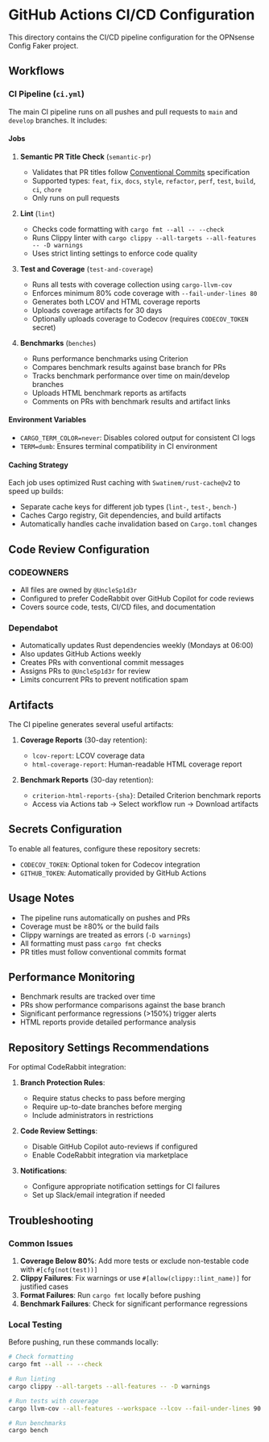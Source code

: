 # GitHub Actions CI/CD Configuration

This directory contains the CI/CD pipeline configuration for the OPNsense Config Faker project.

## Workflows

### CI Pipeline (`ci.yml`)

The main CI pipeline runs on all pushes and pull requests to `main` and `develop` branches. It includes:

#### Jobs

1. **Semantic PR Title Check** (`semantic-pr`)

   - Validates that PR titles follow [Conventional Commits](https://www.conventionalcommits.org/) specification
   - Supported types: `feat`, `fix`, `docs`, `style`, `refactor`, `perf`, `test`, `build`, `ci`, `chore`
   - Only runs on pull requests

2. **Lint** (`lint`)

   - Checks code formatting with `cargo fmt --all -- --check`
   - Runs Clippy linter with `cargo clippy --all-targets --all-features -- -D warnings`
   - Uses strict linting settings to enforce code quality

3. **Test and Coverage** (`test-and-coverage`)

   - Runs all tests with coverage collection using `cargo-llvm-cov`
   - Enforces minimum 80% code coverage with `--fail-under-lines 80`
   - Generates both LCOV and HTML coverage reports
   - Uploads coverage artifacts for 30 days
   - Optionally uploads coverage to Codecov (requires `CODECOV_TOKEN` secret)

4. **Benchmarks** (`benches`)

   - Runs performance benchmarks using Criterion
   - Compares benchmark results against base branch for PRs
   - Tracks benchmark performance over time on main/develop branches
   - Uploads HTML benchmark reports as artifacts
   - Comments on PRs with benchmark results and artifact links

#### Environment Variables

- `CARGO_TERM_COLOR=never`: Disables colored output for consistent CI logs
- `TERM=dumb`: Ensures terminal compatibility in CI environment

#### Caching Strategy

Each job uses optimized Rust caching with `Swatinem/rust-cache@v2` to speed up builds:

- Separate cache keys for different job types (`lint-`, `test-`, `bench-`)
- Caches Cargo registry, Git dependencies, and build artifacts
- Automatically handles cache invalidation based on `Cargo.toml` changes

## Code Review Configuration

### CODEOWNERS

- All files are owned by `@UncleSp1d3r`
- Configured to prefer CodeRabbit over GitHub Copilot for code reviews
- Covers source code, tests, CI/CD files, and documentation

### Dependabot

- Automatically updates Rust dependencies weekly (Mondays at 06:00)
- Also updates GitHub Actions weekly
- Creates PRs with conventional commit messages
- Assigns PRs to `@UncleSp1d3r` for review
- Limits concurrent PRs to prevent notification spam

## Artifacts

The CI pipeline generates several useful artifacts:

1. **Coverage Reports** (30-day retention):

   - `lcov-report`: LCOV coverage data
   - `html-coverage-report`: Human-readable HTML coverage report

2. **Benchmark Reports** (30-day retention):

   - `criterion-html-reports-{sha}`: Detailed Criterion benchmark reports
   - Access via Actions tab → Select workflow run → Download artifacts

## Secrets Configuration

To enable all features, configure these repository secrets:

- `CODECOV_TOKEN`: Optional token for Codecov integration
- `GITHUB_TOKEN`: Automatically provided by GitHub Actions

## Usage Notes

- The pipeline runs automatically on pushes and PRs
- Coverage must be ≥80% or the build fails
- Clippy warnings are treated as errors (`-D warnings`)
- All formatting must pass `cargo fmt` checks
- PR titles must follow conventional commits format

## Performance Monitoring

- Benchmark results are tracked over time
- PRs show performance comparisons against the base branch
- Significant performance regressions (>150%) trigger alerts
- HTML reports provide detailed performance analysis

## Repository Settings Recommendations

For optimal CodeRabbit integration:

1. **Branch Protection Rules**:

   - Require status checks to pass before merging
   - Require up-to-date branches before merging
   - Include administrators in restrictions

2. **Code Review Settings**:

   - Disable GitHub Copilot auto-reviews if configured
   - Enable CodeRabbit integration via marketplace

3. **Notifications**:

   - Configure appropriate notification settings for CI failures
   - Set up Slack/email integration if needed

## Troubleshooting

### Common Issues

1. **Coverage Below 80%**: Add more tests or exclude non-testable code with `#[cfg(not(test))]`
2. **Clippy Failures**: Fix warnings or use `#[allow(clippy::lint_name)]` for justified cases
3. **Format Failures**: Run `cargo fmt` locally before pushing
4. **Benchmark Failures**: Check for significant performance regressions

### Local Testing

Before pushing, run these commands locally:

```bash
# Check formatting
cargo fmt --all -- --check

# Run linting
cargo clippy --all-targets --all-features -- -D warnings

# Run tests with coverage
cargo llvm-cov --all-features --workspace --lcov --fail-under-lines 90

# Run benchmarks
cargo bench
```
